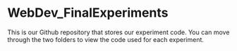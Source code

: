 # WebDev_FinalExperiments
This is our Github repository that stores our experiment code. You can move through the two folders to view the code used for each experiment.
